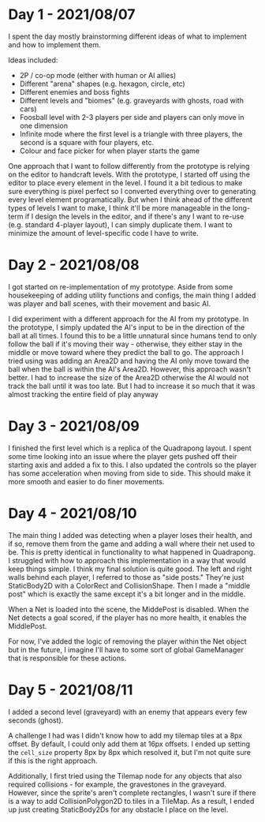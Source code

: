# Day 1 - 2021/08/07
I spent the day mostly brainstorming different ideas of what to implement and how to implement them.

Ideas included:
- 2P / co-op mode (either with human or AI allies)
- Different "arena" shapes (e.g. hexagon, circle, etc)
- Different enemies and boss fights
- Different levels and "biomes" (e.g. graveyards with ghosts, road with cars)
- Foosball level with 2-3 players per side and players can only move in one dimension
- Infinite mode where the first level is a triangle with three players, the second is a square with four players, etc.
- Colour and face picker for when player starts the game

One approach that I want to follow differently from the prototype is relying on the editor to handcraft levels. With the prototype, I started off using the editor to place every element in the level. I found it a bit tedious to make sure everything is pixel perfect so I converted everything over to generating every level element programatically. But when I think ahead of the different types of levels I want to make, I think it'll be more manageable in the long-term if I design the levels in the editor, and if there's any I want to re-use (e.g. standard 4-player layout), I can simply duplicate them. I want to minimize the amount of level-specific code I have to write.

# Day 2 - 2021/08/08
I got started on re-implementation of my prototype. Aside from some housekeeping of adding utility functions and configs, the main thing I added was player and ball scenes, with their movement and basic AI.

I did experiment with a different approach for the AI from my prototype. In the prototype, I simply updated the AI's input to be in the direction of the ball at all times. I found this to be a little unnatural since humans tend to only follow the ball if it's moving their way - otherwise, they either stay in the middle or move toward where they predict the ball to go. The approach I tried using was adding an Area2D and having the AI only move toward the ball when the ball is within the AI's Area2D. However, this approach wasn't better. I had to increase the size of the Area2D otherwise the AI would not track the ball until it was too late. But I had to increase it so much that it was almost tracking the entire field of play anyway

# Day 3 - 2021/08/09
I finished the first level which is a replica of the Quadrapong layout. I spent some time looking into an issue where the player gets pushed off their starting axis and added a fix to this. I also updated the controls so the player has some acceleration when moving from side to side. This should make it more smooth and easier to do finer movements.

# Day 4 - 2021/08/10
The main thing I added was detecting when a player loses their health, and if so, remove them from the game and adding a wall where their net used to be. This is pretty identical in functionality to what happened in Quadrapong. I struggled with how to approach this implementation in a way that would keep things simple. I think my final solution is quite good. The left and right walls behind each player, I referred to those as "side posts." They're just StaticBody2D with a ColorRect and CollisionShape. Then I made a "middle post" which is exactly the same except it's a bit longer and in the middle.

When a Net is loaded into the scene, the MiddePost is disabled. When the Net detects a goal scored, if the player has no more health, it enables the MiddlePost.

For now, I've added the logic of removing the player within the Net object but in the future, I imagine I'll have to some sort of global GameManager that is responsible for these actions.

# Day 5 - 2021/08/11
I added a second level (graveyard) with an enemy that appears every few seconds (ghost).

A challenge I had was I didn't know how to add my tilemap tiles at a 8px offset. By default, I could only add them at 16px offsets.  I ended up setting the `cell_size` property 8px by 8px which resolved it, but I'm not quite sure if this is the right approach.

Additionally, I first tried using the Tilemap node for any objects that also required collisions - for example, the gravestones in the graveyard. However, since the sprite's aren't complete rectangles, I wasn't sure if there is a way to add CollisionPolygon2D to tiles in a TileMap. As a result, I ended up just creating StaticBody2Ds for any obstacle I place on the level.

